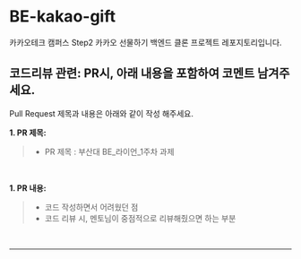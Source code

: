 # BE-kakao-gift
카카오테크 캠퍼스 Step2 카카오 선물하기 백엔드 클론 프로젝트 레포지토리입니다.

## **코드리뷰 관련: PR시, 아래 내용을 포함하여 코멘트 남겨주세요.**
Pull Request 제목과 내용은 아래와 같이 작성 해주세요.

**1. PR 제목:**

>- PR 제목 : 부산대 BE_라이언_1주차 과제

</br>

**1. PR 내용:**

>- 코드 작성하면서 어려웠던 점
>- 코드 리뷰 시, 멘토님이 중점적으로 리뷰해줬으면 하는 부분

</br>

</div>
</details>

---
